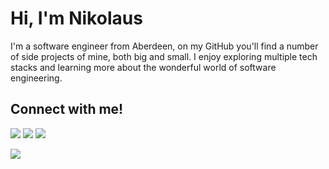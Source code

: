 # Hi, I'm Nikolaus

I'm a software engineer from Aberdeen, on my GitHub you'll find a number of side projects of mine, both big and small. I enjoy exploring multiple tech stacks and learning more about the wonderful world of software engineering.

## Connect with me!  
 
[<img src="https://img.shields.io/badge/linkedin-%230077B5.svg?&style=for-the-badge&logo=linkedin&logoColor=white" />](https://www.linkedin.com/in/nikolaus-zolnhofer/)
[<img src="https://img.shields.io/badge/instagram-%23292929.svg?&style=for-the-badge&logo=instagram&logoColor=white" />](https://www.instagram.com/@nikmaxott)   [<img src="https://img.shields.io/badge/BLOG-%23292929.svg?&style=for-the-badge&logo=BLOG&logoColor=white" />](https://www.nikmaxott.org)

[<img src="https://img.shields.io/badge/Portfolio-%23292929.svg?&style=for-the-badge&logo=Portfolio&logoColor=white" />](https://cv.nikmaxott.org) 

